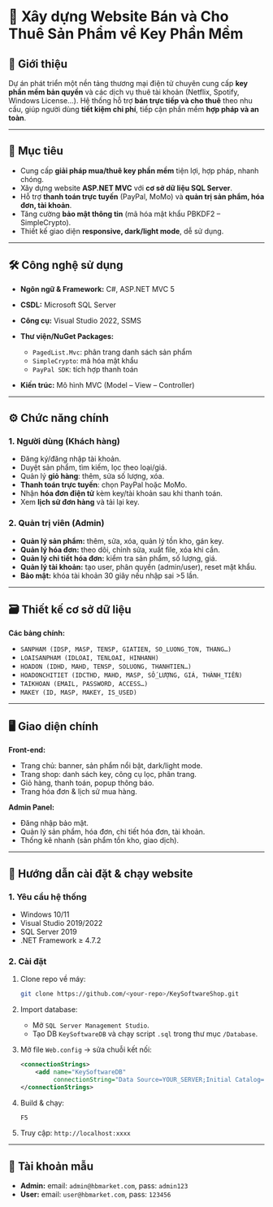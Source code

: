 # 🔑 Xây dựng Website Bán và Cho Thuê Sản Phẩm về Key Phần Mềm

## 📌 Giới thiệu

Dự án phát triển một nền tảng thương mại điện tử chuyên cung cấp **key phần mềm bản quyền** và các dịch vụ thuê tài khoản (Netflix, Spotify, Windows License...). Hệ thống hỗ trợ **bán trực tiếp và cho thuê** theo nhu cầu, giúp người dùng **tiết kiệm chi phí**, tiếp cận phần mềm **hợp pháp và an toàn**.

---

## 🎯 Mục tiêu

* Cung cấp **giải pháp mua/thuê key phần mềm** tiện lợi, hợp pháp, nhanh chóng.
* Xây dựng website **ASP.NET MVC** với **cơ sở dữ liệu SQL Server**.
* Hỗ trợ **thanh toán trực tuyến** (PayPal, MoMo) và **quản trị sản phẩm, hóa đơn, tài khoản**.
* Tăng cường **bảo mật thông tin** (mã hóa mật khẩu PBKDF2 – SimpleCrypto).
* Thiết kế giao diện **responsive, dark/light mode**, dễ sử dụng.

---

## 🛠️ Công nghệ sử dụng

* **Ngôn ngữ & Framework:** C#, ASP.NET MVC 5
* **CSDL:** Microsoft SQL Server
* **Công cụ:** Visual Studio 2022, SSMS
* **Thư viện/NuGet Packages:**

  * `PagedList.Mvc`: phân trang danh sách sản phẩm
  * `SimpleCrypto`: mã hóa mật khẩu
  * `PayPal SDK`: tích hợp thanh toán
* **Kiến trúc:** Mô hình MVC (Model – View – Controller)

---

## ⚙️ Chức năng chính

### 1. Người dùng (Khách hàng)

* Đăng ký/đăng nhập tài khoản.
* Duyệt sản phẩm, tìm kiếm, lọc theo loại/giá.
* Quản lý **giỏ hàng**: thêm, sửa số lượng, xóa.
* **Thanh toán trực tuyến**: chọn PayPal hoặc MoMo.
* Nhận **hóa đơn điện tử** kèm key/tài khoản sau khi thanh toán.
* Xem **lịch sử đơn hàng** và tải lại key.

### 2. Quản trị viên (Admin)

* **Quản lý sản phẩm:** thêm, sửa, xóa, quản lý tồn kho, gán key.
* **Quản lý hóa đơn:** theo dõi, chỉnh sửa, xuất file, xóa khi cần.
* **Quản lý chi tiết hóa đơn:** kiểm tra sản phẩm, số lượng, giá.
* **Quản lý tài khoản:** tạo user, phân quyền (admin/user), reset mật khẩu.
* **Bảo mật:** khóa tài khoản 30 giây nếu nhập sai >5 lần.

---

## 🗃️ Thiết kế cơ sở dữ liệu

**Các bảng chính:**

* `SANPHAM (IDSP, MASP, TENSP, GIATIEN, SO_LUONG_TON, THANG…)`
* `LOAISANPHAM (IDLOAI, TENLOAI, HINHANH)`
* `HOADON (IDHD, MAHD, TENSP, SOLUONG, THANHTIEN…)`
* `HOADONCHITIET (IDCTHD, MAHD, MASP, SỐ_LƯỢNG, GIÁ, THÀNH_TIỀN)`
* `TAIKHOAN (EMAIL, PASSWORD, ACCESS…)`
* `MAKEY (ID, MASP, MAKEY, IS_USED)`

---

## 🖥️ Giao diện chính

**Front-end:**

* Trang chủ: banner, sản phẩm nổi bật, dark/light mode.
* Trang shop: danh sách key, công cụ lọc, phân trang.
* Giỏ hàng, thanh toán, popup thông báo.
* Trang hóa đơn & lịch sử mua hàng.

**Admin Panel:**

* Đăng nhập bảo mật.
* Quản lý sản phẩm, hóa đơn, chi tiết hóa đơn, tài khoản.
* Thống kê nhanh (sản phẩm tồn kho, giao dịch).

---

## 🚀 Hướng dẫn cài đặt & chạy website

### 1. Yêu cầu hệ thống

* Windows 10/11
* Visual Studio 2019/2022
* SQL Server 2019
* .NET Framework ≥ 4.7.2

### 2. Cài đặt

1. Clone repo về máy:

   ```bash
   git clone https://github.com/<your-repo>/KeySoftwareShop.git
   ```
2. Import database:

   * Mở `SQL Server Management Studio`.
   * Tạo DB `KeySoftwareDB` và chạy script `.sql` trong thư mục `/Database`.
3. Mở file `Web.config` → sửa chuỗi kết nối:

   ```xml
   <connectionStrings>
       <add name="KeySoftwareDB"
            connectionString="Data Source=YOUR_SERVER;Initial Catalog=KeySoftwareDB;Integrated Security=True"/>
   </connectionStrings>
   ```
4. Build & chạy:

   ```bash
   F5
   ```
5. Truy cập: `http://localhost:xxxx`

---

## 🔑 Tài khoản mẫu

* **Admin:** email: `admin@hbmarket.com`, pass: `admin123`
* **User:** email: `user@hbmarket.com`, pass: `123456`


